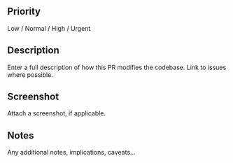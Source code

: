 ## Priority
Low / Normal / High / Urgent

## Description
Enter a full description of how this PR modifies the codebase. Link to issues where possible.

## Screenshot
Attach a screenshot, if applicable.

## Notes
Any additional notes, implications, caveats...
